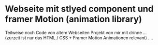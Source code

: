 # Webseite mit stlyed component und framer Motion (animation library)

Teilweise noch Code von altem Webseiten Projekt von mir mit drinne ...
(zurzeit ist nur das HTML / CSS + Framer Motion Animationen relevant) ....
